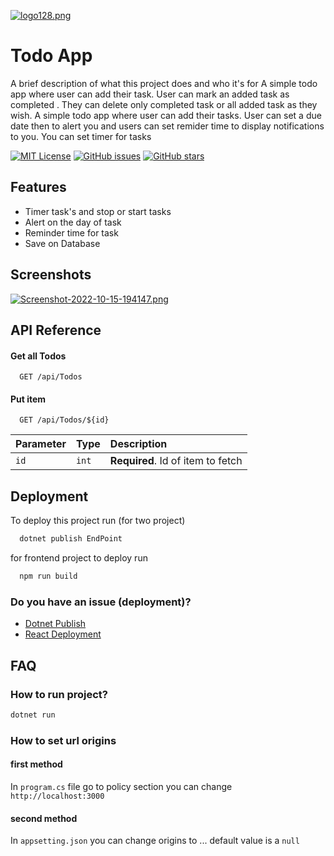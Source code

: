 
[![logo128.png](https://i.postimg.cc/GppbRRG7/logo128.png)](https://postimg.cc/JsSf39TZ)

# Todo App

A brief description of what this project does and who it's for
A simple todo app where user can add their task. User can mark an added task as completed . They can delete only completed task or all added task as they wish.
A simple todo app where user can add their tasks. User can set a due date then to alert you and users can set remider time to display notifications to you.
You can set timer for tasks

[![MIT License](https://img.shields.io/badge/License-MIT-green.svg)](https://choosealicense.com/licenses/mit/) 
[![GitHub issues](https://img.shields.io/github/issues/AliSoltaniorg/Todo)](https://github.com/AliSoltaniorg/Todo/issues)
[![GitHub stars](https://img.shields.io/github/stars/AliSoltaniorg/Todo)](https://github.com/AliSoltaniorg/Todo/stargazers)

## Features

- Timer task's and stop or start tasks
- Alert on the day of task
- Reminder time for task
- Save on Database


## Screenshots

[![Screenshot-2022-10-15-194147.png](https://i.ibb.co/hHtVHKX/Screenshot-2022-10-15-194147.png)](https://github.com/AliSoltaniorg/Todo)



## API Reference

#### Get all Todos

```http
  GET /api/Todos
```

#### Put item

```http
  GET /api/Todos/${id}
```

| Parameter | Type     | Description                       |
| :-------- | :------- | :-------------------------------- |
| `id`      | `int` | **Required**. Id of item to fetch |


## Deployment

To deploy this project run (for two project)

```bash
  dotnet publish EndPoint
```
for frontend project to deploy run

```bash
  npm run build
```

### Do you have an issue (deployment)?
 - [Dotnet Publish](https://learn.microsoft.com/en-us/dotnet/core/tools/dotnet-publish)
 - [React Deployment](https://create-react-app.dev/docs/deployment/)
 
 
## FAQ
### How to run project?

```bash
dotnet run
```

### How to set url origins

#### first method
In ``program.cs`` file go to policy section
you can change `http://localhost:3000`
#### second method
In ``appsetting.json`` you can change origins to ...
default value is a `null`


